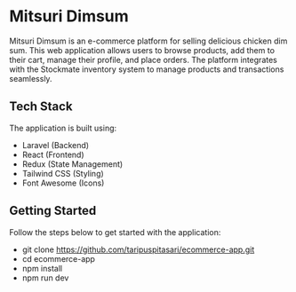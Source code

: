 # Mitsuri Dimsum

Mitsuri Dimsum is an e-commerce platform for selling delicious chicken dim sum. This web application allows users to browse products, add them to their cart, manage their profile, and place orders. The platform integrates with the Stockmate inventory system to manage products and transactions seamlessly.

## Tech Stack

The application is built using:

- Laravel (Backend)
- React (Frontend)
- Redux (State Management)
- Tailwind CSS (Styling)
- Font Awesome (Icons)

## Getting Started

Follow the steps below to get started with the application:

- git clone https://github.com/taripuspitasari/ecommerce-app.git
- cd ecommerce-app
- npm install
- npm run dev
